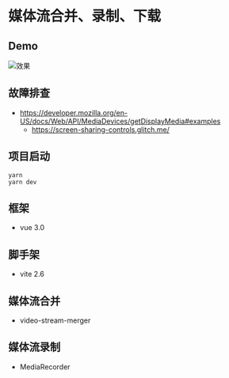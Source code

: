 # 媒体流合并、录制、下载

## Demo
![效果](https://github.com/gws0920/video-stream/blob/master/public/demo.png)

## 故障排查
- https://developer.mozilla.org/en-US/docs/Web/API/MediaDevices/getDisplayMedia#examples
  - https://screen-sharing-controls.glitch.me/

## 项目启动
```
yarn
yarn dev
```
## 框架
- vue 3.0
## 脚手架
- vite 2.6
## 媒体流合并
- video-stream-merger
## 媒体流录制
- MediaRecorder
